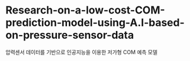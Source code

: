 # Research-on-a-low-cost-COM-prediction-model-using-A.I-based-on-pressure-sensor-data
압력센서 데이터를 기반으로 인공지능을 이용한 저가형 COM 예측 모델
